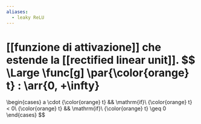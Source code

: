```yaml
---
aliases:
  - leaky ReLU
---
```

[[funzione di attivazione]] che estende la [[rectified linear unit]].
$$
\Large
\func[g] \par{\color{orange} t} : \arr{0, +\infty}
=
\begin{cases}
a \cdot {\color{orange} t} && \mathrm{if}\ {\color{orange} t} < 0\\
{\color{orange} t} && \mathrm{if}\ {\color{orange} t} \geq 0
\end{cases}
$$
